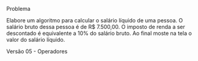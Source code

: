Problema

Elabore um algoritmo para calcular o salário líquido de uma pessoa.
O salário bruto dessa pessoa é de R$ 7.500,00.
O imposto de renda a ser descontado é equivalente a 10% do salário bruto.
Ao final moste na tela o valor do salário líquido.

Versão 05 - Operadores
